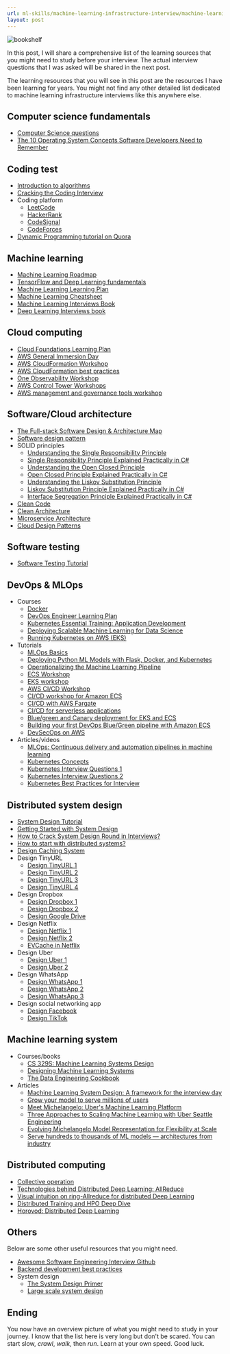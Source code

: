 ```yaml
---
url: ml-skills/machine-learning-infrastructure-interview/machine-learning-infrastructure-learning-resources
layout: post
---
```


![bookshelf][bookshelf]

In this post, I will share a comprehensive list of the learning sources that you might need to study before your interview. The actual interview questions that I was asked will be shared in the next post.

The learning resources that you will see in this post are the resources I have been learning for years. You might not find any other detailed list dedicated to machine learning infrastructure interviews like this anywhere else.

<toc>

## Computer science fundamentals

- [Computer Science questions](https://github.com/vietnakid/learning-material/blob/master/computer-science/cs_questions.md)
- [The 10 Operating System Concepts Software Developers Need to Remember](https://data-notes.co/the-10-operating-system-concepts-software-developers-need-to-remember-480d0734d710)

## Coding test

- [Introduction to algorithms](https://ocw.mit.edu/courses/6-006-introduction-to-algorithms-spring-2020/)
- [Cracking the Coding Interview](https://www.amazon.com/Cracking-Coding-Interview-Programming-Questions/dp/0984782850)
- Coding platform
  - [LeetCode](https://leetcode.com/assessment/)
  - [HackerRank](https://www.hackerrank.com/interview/interview-preparation-kit)
  - [CodeSignal](https://app.codesignal.com/interview-practice)
  - [CodeForces](https://codeforces.com/)
- [Dynamic Programming tutorial on Quora](https://www.quora.com/Are-there-any-good-resources-or-tutorials-for-dynamic-programming-DP-besides-the-TopCoder-tutorial/answer/Michal-Danil%C3%A1k)

## Machine learning

- [Machine Learning Roadmap](https://www.youtube.com/watch?v=pHiMN_gy9mk)
- [TensorFlow and Deep Learning fundamentals](https://www.youtube.com/watch?v=tpCFfeUEGs8&list=PL6vjgQ2-qJFfU2vF6-lG9DlSa4tROkzt9)
- [Machine Learning Learning Plan](https://explore.skillbuilder.aws/learn/lp/28/machine-learning-learning-plan)
- [Machine Learning Cheatsheet](https://www.linkedin.com/posts/imarpit_machine-learning-cheatsheet-activity-6918744155485536256-v_SS/?fbclid=IwAR2PHMJcdOpAG2L8AhYGTI8oYEHV6uVvFnnrzAyctJkMgoAR0qATRBOQ05k)
- [Machine Learning Interviews Book](https://huyenchip.com/ml-interviews-book/)
- [Deep Learning Interviews book](https://github.com/BoltzmannEntropy/interviews.ai)

## Cloud computing

- [Cloud Foundations Learning Plan](https://explore.skillbuilder.aws/learn/lp/82/cloud-foundations-learning-plan)
- [AWS General Immersion Day](https://catalog.workshops.aws/general-immersionday/en-US/)
- [AWS CloudFormation Workshop](https://catalog.workshops.aws/cfn101/en-US)
- [AWS CloudFormation best practices](https://workshop.quickstart.awspartner.com/)
- [One Observability Workshop](https://catalog.us-east-1.prod.workshops.aws/workshops/31676d37-bbe9-4992-9cd1-ceae13c5116c/en-US/)
- [AWS Control Tower Workshops](https://controltower.aws-management.tools/)
- [AWS management and governance tools workshop](https://mng.workshop.aws/)

## Software/Cloud architecture

- [The Full-stack Software Design & Architecture Map](https://khalilstemmler.com/articles/software-design-architecture/full-stack-software-design/)
- [Software design pattern](https://en.wikipedia.org/wiki/Software_design_pattern)
- SOLID principles
  - [Understanding the Single Responsibility Principle](https://www.youtube.com/watch?v=L2m-S0Pj_Xk)
  - [Single Responsibility Principle Explained Practically in C#](https://www.youtube.com/watch?v=5RwhyZnVRS8)
  - [Understanding the Open Closed Principle](https://www.youtube.com/watch?v=Ryhy7333mqQ)
  - [Open Closed Principle Explained Practically in C#](https://www.youtube.com/watch?v=VFlk43QGEgc)
  - [Understanding the Liskov Substitution Principle](https://www.youtube.com/watch?v=Mmy1EUKC_iE)
  - [Liskov Substitution Principle Explained Practically in C#](https://www.youtube.com/watch?v=-3UXq2krhyw)
  - [Interface Segregation Principle Explained Practically in C#](https://www.youtube.com/watch?v=y1JiMGP51NE)
- [Clean Code](https://www.amazon.com/Clean-Code-Handbook-Software-Craftsmanship/dp/0132350882)
- [Clean Architecture](https://www.amazon.com/Clean-Architecture-Craftsmans-Software-Structure/dp/0134494164)
- [Microservice Architecture](https://microservices.io/patterns/microservices.html)
- [Cloud Design Patterns](https://docs.microsoft.com/en-us/azure/architecture/patterns/)

## Software testing

- [Software Testing Tutorial](https://www.guru99.com/software-testing.html)

## DevOps & MLOps

- Courses
  - [Docker](https://www.linkedin.com/learning/learning-docker-2018)
  - [DevOps Engineer Learning Plan](https://explore.skillbuilder.aws/learn/lp/85/devops-engineer-learning-plan)
  - [Kubernetes Essential Training: Application Development](https://www.linkedin.com/learning/kubernetes-essential-training-application-development)
  - [Deploying Scalable Machine Learning for Data Science](https://www.linkedin.com/learning/deploying-scalable-machine-learning-for-data-science)
  - [Running Kubernetes on AWS (EKS)](https://www.linkedin.com/learning/running-kubernetes-on-aws-eks)
- Tutorials
  - [MLOps Basics](https://www.ravirajag.dev/blog)
  - [Deploying Python ML Models with Flask, Docker, and Kubernetes](https://alexioannides.com/2019/01/10/deploying-python-ml-models-with-flask-docker-and-kubernetes/)
  - [Operationalizing the Machine Learning Pipeline](https://catalog.us-east-1.prod.workshops.aws/workshops/44d3e2a0-ec6f-44df-9397-bcfdf129cadf/en-US/)
  - [ECS Workshop](https://ecsworkshop.com/)
  - [EKS workshop](https://www.eksworkshop.com/)
  - [AWS CI/CD Workshop](https://catalog.us-east-1.prod.workshops.aws/workshops/ef1c179d-8097-4f34-8dc3-0e9eb381b6eb/en-US/)
  - [CI/CD workshop for Amazon ECS](https://catalog.us-east-1.prod.workshops.aws/workshops/869f7eee-d3a2-490b-bf9a-ac90a8fb2d36/en-US/)
  - [CI/CD with AWS Fargate](https://catalog.us-east-1.prod.workshops.aws/workshops/954a35ee-c878-4c22-93ce-b30b25918d89/en-US)
  - [CI/CD for serverless applications](https://cicd.serverlessworkshops.io/)
  - [Blue/green and Canary deployment for EKS and ECS](https://catalog.us-east-1.prod.workshops.aws/workshops/2175d94a-cd79-4ed2-8e7e-1f0dd1956a3a/en-US/)
  - [Building your first DevOps Blue/Green pipeline with Amazon ECS](https://catalog.us-east-1.prod.workshops.aws/workshops/4b59b9fb-48b6-461c-9377-907b2e33c9df/en-US/)
  - [DevSecOps on AWS](https://catalog.us-east-1.prod.workshops.aws/workshops/95ee7fde-4d85-47a5-99fc-7e0dee07fc94/en-US)
- Articles/videos
  - [MLOps: Continuous delivery and automation pipelines in machine learning](https://cloud.google.com/architecture/mlops-continuous-delivery-and-automation-pipelines-in-machine-learning)
  - [Kubernetes Concepts](https://kubernetes.io/docs/concepts/)
  - [Kubernetes Interview Questions 1](https://www.youtube.com/watch?v=OvOQJba-edM)
  - [Kubernetes Interview Questions 2](https://www.youtube.com/watch?v=lHC7xpFack8)
  - [Kubernetes Best Practices for Interview](https://www.youtube.com/watch?v=p4ZJMPUdm4c)

## Distributed system design

- [System Design Tutorial](https://www.geeksforgeeks.org/system-design-tutorial/)
- [Getting Started with System Design](https://www.geeksforgeeks.org/getting-started-with-system-design/)
- [How to Crack System Design Round in Interviews?](https://www.geeksforgeeks.org/how-to-crack-system-design-round-in-interviews/)
- [How to start with distributed systems?](https://www.youtube.com/watch?v=SqcXvc3ZmRU)
- [Design Caching System](https://www.youtube.com/watch?v=DUbEgNw-F9c)
- Design TinyURL
  - [Design TinyURL 1](https://www.youtube.com/watch?v=He-V_RuHwek)
  - [Design TinyURL 2](https://www.youtube.com/watch?v=eCLqmPBIEYs)
  - [Design TinyURL 3](https://www.youtube.com/watch?v=AVztRY77xxA)
  - [Design TinyURL 4](https://www.youtube.com/watch?v=JQDHz72OA3c)
- Design Dropbox
  - [Design Dropbox 1](https://www.youtube.com/watch?v=U0xTu6E2CT8)
  - [Design Dropbox 2](https://www.geeksforgeeks.org/design-dropbox-a-system-design-interview-question/)
  - [Design Google Drive](https://www.youtube.com/watch?v=3RHjRXWAUvg)
- Design Netflix
  - [Design Netflix 1](https://www.youtube.com/watch?v=psQzyFfsUGU)
  - [Design Netflix 2](https://www.geeksforgeeks.org/system-design-netflix-a-complete-architecture/)
  - [EVCache in Netflix](https://netflixtechblog.com/announcing-evcache-distributed-in-memory-datastore-for-cloud-c26a698c27f7)
- Design Uber
  - [Design Uber 1](https://www.youtube.com/watch?v=Tp8kpMe-ZKw)
  - [Design Uber 2](https://www.youtube.com/watch?v=umWABit-wbk)
- Design WhatsApp
  - [Design WhatsApp 1](https://www.youtube.com/watch?v=vvhC64hQZMk)
  - [Design WhatsApp 2](https://www.youtube.com/watch?v=L7LtmfFYjc4)
  - [Design WhatsApp 3](https://www.youtube.com/watch?v=ovnrSH6G6vw)
- Design social networking app
  - [Design Facebook](https://www.youtube.com/watch?v=9-hjBGxuiEs)
  - [Design TikTok](https://www.youtube.com/watch?v=Z-0g_aJL5Fw)

## Machine learning system

- Courses/books
  - [CS 329S: Machine Learning Systems Design](https://stanford-cs329s.github.io/syllabus.html)
  - [Designing Machine Learning Systems](https://www.amazon.com/Designing-Machine-Learning-Systems-Production-Ready/dp/1098107969)
  - [The Data Engineering Cookbook](https://github.com/andkret/Cookbook)
- Articles
  - [Machine Learning System Design: A framework for the interview day](https://leetcode.com/discuss/interview-question/system-design/566057/Machine-Learning-System-Design-%3A-A-framework-for-the-interview-day)
  - [Grow your model to serve millions of users](https://theaisummer.com/scalability/)
  - [Meet Michelangelo: Uber's Machine Learning Platform](https://eng.uber.com/michelangelo-machine-learning-platform/)
  - [Three Approaches to Scaling Machine Learning with Uber Seattle Engineering](https://eng.uber.com/three-approaches-to-scaling-machine-learning-with-uber-seattle-engineering/)
  - [Evolving Michelangelo Model Representation for Flexibility at Scale](https://eng.uber.com/michelangelo-machine-learning-model-representation/)
  - [Serve hundreds to thousands of ML models — architectures from industry](https://towardsdatascience.com/serve-hundreds-to-thousands-of-ml-models-architectures-from-industry-bf3d9474d427)

## Distributed computing

- [Collective operation](https://en.wikipedia.org/wiki/Collective_operation)
- [Technologies behind Distributed Deep Learning: AllReduce](https://tech.preferred.jp/en/blog/technologies-behind-distributed-deep-learning-allreduce/)
- [Visual intuition on ring-Allreduce for distributed Deep Learning](https://towardsdatascience.com/visual-intuition-on-ring-allreduce-for-distributed-deep-learning-d1f34b4911da)
- [Distributed Training and HPO Deep Dive](https://youtu.be/KJFOlhD3L1E)
- [Horovod: Distributed Deep Learning](https://www.youtube.com/watch?v=4y0TDK3KoCA)

## Others

Below are some other useful resources that you might need.

- [Awesome Software Engineering Interview Github](https://github.com/imkgarg/Awesome-Software-Engineering-Interview)
- [Backend development best practices](https://github.com/futurice/backend-best-practices)
- System design
  - [The System Design Primer](https://github.com/donnemartin/system-design-primer)
  - [Large scale system design](https://github.com/binhnguyennus/awesome-scalability)

## Ending

You now have an overview picture of what you might need to study in your journey. I know that the list here is very long but don't be scared. You can start slow, _crawl_, _walk_, then _run_. Learn at your own speed. Good luck.

<!-- MARKDOWN LINKS & IMAGES -->

[bookshelf]: /assets/images/ml-skills/machine-learning-infrastructure-interview/machine-learning-infrastructure-learning-resources/bookshelf.jpg
